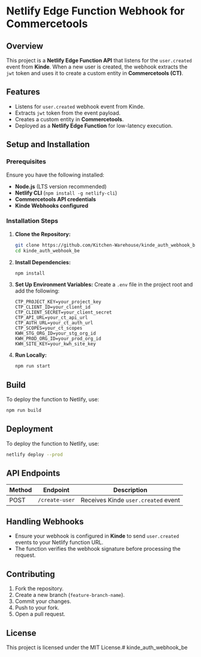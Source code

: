 # Netlify Edge Function Webhook for Commercetools

## Overview

This project is a **Netlify Edge Function API** that listens for the `user.created` event from **Kinde**. When a new user is created, the webhook extracts the `jwt` token and uses it to create a custom entity in **Commercetools (CT)**.

## Features

- Listens for `user.created` webhook event from Kinde.
- Extracts `jwt` token from the event payload.
- Creates a custom entity in **Commercetools**.
- Deployed as a **Netlify Edge Function** for low-latency execution.

## Setup and Installation

### Prerequisites

Ensure you have the following installed:

- **Node.js** (LTS version recommended)
- **Netlify CLI** (`npm install -g netlify-cli`)
- **Commercetools API credentials**
- **Kinde Webhooks configured**

### Installation Steps

1. **Clone the Repository:**
   ```sh
   git clone https://github.com/Kitchen-Warehouse/kinde_auth_webhook_be.git
   cd kinde_auth_webhook_be
   ```
2. **Install Dependencies:**
   ```sh
   npm install
   ```
3. **Set Up Environment Variables:**
   Create a `.env` file in the project root and add the following:
   ```env
   CTP_PROJECT_KEY=your_project_key
   CTP_CLIENT_ID=your_client_id
   CTP_CLIENT_SECRET=your_client_secret
   CTP_API_URL=your_ct_api_url
   CTP_AUTH_URL=your_ct_auth_url
   CTP_SCOPES=your_ct_scopes
   KWH_STG_ORG_ID=your_stg_org_id
   KWH_PROD_ORG_ID=your_prod_org_id
   KWH_SITE_KEY=your_kwh_site_key
   ```
4. **Run Locally:**
   ```sh
   npm run start
   ```

## Build

To deploy the function to Netlify, use:

```sh
npm run build
```

## Deployment

To deploy the function to Netlify, use:

```sh
netlify deploy --prod
```

## API Endpoints

| Method | Endpoint       | Description                         |
| ------ | ----------     | ----------------------------------- |
| POST   | `/create-user` | Receives Kinde `user.created` event |

## Handling Webhooks

- Ensure your webhook is configured in **Kinde** to send `user.created` events to your Netlify function URL.
- The function verifies the webhook signature before processing the request.

## Contributing

1. Fork the repository.
2. Create a new branch (`feature-branch-name`).
3. Commit your changes.
4. Push to your fork.
5. Open a pull request.

## License

This project is licensed under the MIT License.# kinde_auth_webhook_be
